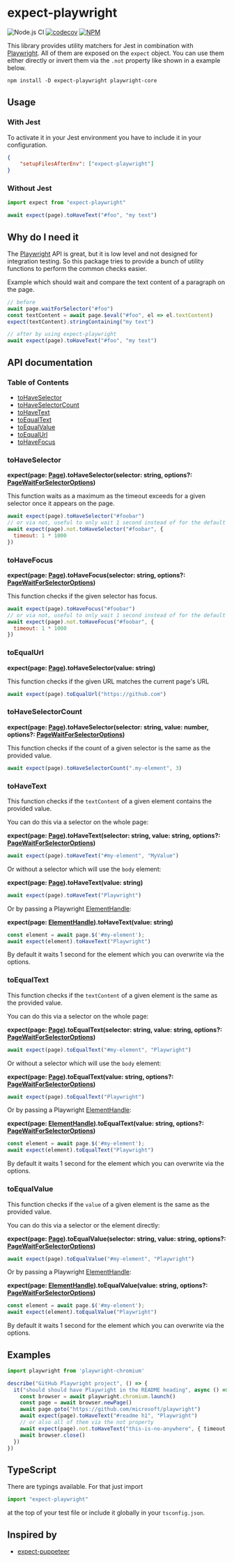 # expect-playwright

![Node.js CI](https://github.com/playwright-community/expect-playwright/workflows/Node.js%20CI/badge.svg)
[![codecov](https://codecov.io/gh/playwright-community/expect-playwright/branch/master/graph/badge.svg?token=Eay491HC49)](https://codecov.io/gh/playwright-community/expect-playwright)
[![NPM](https://img.shields.io/npm/v/expect-playwright)](https://www.npmjs.com/package/expect-playwright)

This library provides utility matchers for Jest in combination with [Playwright]. All of them are exposed on the `expect` object. You can use them either directly or invert them via the `.not` property like shown in a example below.

```txt
npm install -D expect-playwright playwright-core
```

## Usage

### With Jest

To activate it in your Jest environment you have to include it in your configuration.

```json
{
    "setupFilesAfterEnv": ["expect-playwright"]
}
```

### Without Jest

```javascript
import expect from "expect-playwright"

await expect(page).toHaveText("#foo", "my text")
```

## Why do I need it

The [Playwright] API is great, but it is low level and not designed for integration testing. So this package tries to provide a bunch of utility functions to perform the common checks easier.

Example which should wait and compare the text content of a paragraph on the page.

```javascript
// before
await page.waitForSelector("#foo")
const textContent = await page.$eval("#foo", el => el.textContent)
expect(textContent).stringContaining("my text")

// after by using expect-playwright
await expect(page).toHaveText("#foo", "my text")
```

## API documentation

### Table of Contents

- [toHaveSelector](#toHaveSelector)
- [toHaveSelectorCount](#toHaveSelectorCount)
- [toHaveText](#toHaveText)
- [toEqualText](#toEqualText)
- [toEqualValue](#toEqualValue)
- [toEqualUrl](#toEqualUrl)
- [toHaveFocus](#toHaveFocus)

### toHaveSelector

**expect(page: [Page]).toHaveSelector(selector: string, options?: [PageWaitForSelectorOptions](https://playwright.dev/docs/api/class-page/#pagewaitforselectorselector-options))**

This function waits as a maximum as the timeout exceeds for a given selector once it appears on the page.

```js
await expect(page).toHaveSelector("#foobar")
// or via not, useful to only wait 1 second instead of for the default timeout by Playwright which is 30 seconds.
await expect(page).not.toHaveSelector("#foobar", {
  timeout: 1 * 1000
})
```

### toHaveFocus

**expect(page: [Page]).toHaveFocus(selector: string, options?: [PageWaitForSelectorOptions](https://playwright.dev/docs/api/class-page/#pagewaitforselectorselector-options))**

This function checks if the given selector has focus.

```js
await expect(page).toHaveFocus("#foobar")
// or via not, useful to only wait 1 second instead of for the default timeout by Playwright which is 30 seconds.
await expect(page).not.toHaveFocus("#foobar", {
  timeout: 1 * 1000
})
```

### toEqualUrl

**expect(page: [Page]).toHaveSelector(value: string)**

This function checks if the given URL matches the current page's URL

```javascript
await expect(page).toEqualUrl("https://github.com")
```

### toHaveSelectorCount

**expect(page: [Page]).toHaveSelector(selector: string, value: number, options?: [PageWaitForSelectorOptions](https://playwright.dev/docs/api/class-page/#pagewaitforselectorselector-options))**

This function checks if the count of a given selector is the same as the provided value.

```javascript
await expect(page).toHaveSelectorCount(".my-element", 3)
```

### toHaveText

This function checks if the `textContent` of a given element contains the provided value.

You can do this via a selector on the whole page:

**expect(page: [Page]).toHaveText(selector: string, value: string, options?: [PageWaitForSelectorOptions](https://playwright.dev/docs/api/class-page/#pagewaitforselectorselector-options))**

```javascript
await expect(page).toHaveText("#my-element", "MyValue")
```

Or without a selector which will use the `body` element:

**expect(page: [Page]).toHaveText(value: string)**

```javascript
await expect(page).toHaveText("Playwright")
```

Or by passing a Playwright [ElementHandle]:

**expect(page: [ElementHandle]).toHaveText(value: string)**

```javascript
const element = await page.$('#my-element');
await expect(element).toHaveText("Playwright")
```

By default it waits 1 second for the element which you can overwrite via the options.

### toEqualText

This function checks if the `textContent` of a given element is the same as the provided value.

You can do this via a selector on the whole page:

**expect(page: [Page]).toEqualText(selector: string, value: string, options?: [PageWaitForSelectorOptions](https://playwright.dev/docs/api/class-page/#pagewaitforselectorselector-options))**

```javascript
await expect(page).toEqualText("#my-element", "Playwright")
```

Or without a selector which will use the `body` element:

**expect(page: [Page]).toEqualText(value: string, options?: [PageWaitForSelectorOptions](https://playwright.dev/docs/api/class-page/#pagewaitforselectorselector-options))**

```javascript
await expect(page).toEqualText("Playwright")
```

Or by passing a Playwright [ElementHandle]:

**expect(page: [ElementHandle]).toEqualText(value: string, options?: [PageWaitForSelectorOptions](https://playwright.dev/docs/api/class-page/#pagewaitforselectorselector-options))**

```javascript
const element = await page.$('#my-element');
await expect(element).toEqualText("Playwright")
```

By default it waits 1 second for the element which you can overwrite via the options.

### toEqualValue

This function checks if the `value` of a given element is the same as the provided value.

You can do this via a selector or the element directly:

**expect(page: [Page]).toEqualValue(selector: string, value: string, options?: [PageWaitForSelectorOptions](https://playwright.dev/docs/api/class-page/#pagewaitforselectorselector-options))**

```javascript
await expect(page).toEqualValue("#my-element", "Playwright")
```

Or by passing a Playwright [ElementHandle]:

**expect(page: [ElementHandle]).toEqualValue(value: string, options?: [PageWaitForSelectorOptions](https://playwright.dev/docs/api/class-page/#pagewaitforselectorselector-options))**

```javascript
const element = await page.$('#my-element');
await expect(element).toEqualValue("Playwright")
```

By default it waits 1 second for the element which you can overwrite via the options.

## Examples

```typescript
import playwright from 'playwright-chromium'

describe("GitHub Playwright project", () => {
  it("should should have Playwright in the README heading", async () => {
    const browser = await playwright.chromium.launch()
    const page = await browser.newPage()
    await page.goto("https://github.com/microsoft/playwright")
    await expect(page).toHaveText("#readme h1", "Playwright")
    // or also all of them via the not property
    await expect(page).not.toHaveText("this-is-no-anywhere", { timeout: 1 * 1000 })
    await browser.close()
  })
})
```

## TypeScript

There are typings available. For that just import

```typescript
import "expect-playwright"
```

at the top of your test file or include it globally in your `tsconfig.json`.

## Inspired by

- [expect-puppeteer](https://github.com/smooth-code/jest-puppeteer/tree/master/packages/expect-puppeteer)

[ElementHandle]: https://github.com/microsoft/playwright/blob/master/docs/api.md#class-elementhandle
[Page]: https://github.com/microsoft/playwright/blob/master/docs/api.md#class-page
[Playwright]: https://github.com/microsoft/Playwright
